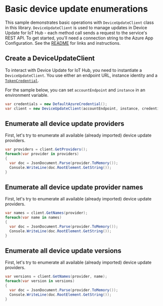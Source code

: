 # Basic device update enumerations

This sample demonstrates basic operations with `DeviceUpdateClient` class in this library. `DeviceUpdateClient` is used to manage updates in Device Update for IoT Hub - each method call sends a request to the service's REST API.  To get started, you'll need a connection string to the Azure App Configuration. See the [README](https://github.com/Azure/azure-sdk-for-net/tree/main/sdk/deviceupdate/README.md) for links and instructions.

 ## Create a DeviceUpdateClient
 
To interact with Device Update for IoT Hub, you need to instantiate a `DeviceUpdateClient`. You use either an endpoint URL, instance identity and a [`TokenCredential`](https://github.com/Azure/azure-sdk-for-net/blob/main/sdk/identity/Azure.Identity/README.md#credentials).
 
For the sample below, you can set `accountEndpoint` and `instance` in an environment variable.

```C# Snippet:AzDeviceUpdateSample1_CreateDeviceUpdateClient
var credentials = new DefaultAzureCredential();
var client = new DeviceUpdateClient(accountEndpoint, instance, credentials);
```

## Enumerate all device update providers

First, let's try to enumerate all available (already imported) device update providers.

```C# Snippet:AzDeviceUpdateSample1_EnumerateProviders
var providers = client.GetProviders();
foreach(var provider in providers)
{
  var doc = JsonDocument.Parse(provider.ToMemory());
  Console.WriteLine(doc.RootElement.GetString());
}
```

## Enumerate all device update provider names

First, let's try to enumerate all available (already imported) device update providers.

```C# Snippet:AzDeviceUpdateSample1_EnumerateNames
var names = client.GetNames(provider);
foreach(var name in names)
{
  var doc = JsonDocument.Parse(provider.ToMemory());
  Console.WriteLine(doc.RootElement.GetString());
}
```

## Enumerate all device update versions

First, let's try to enumerate all available (already imported) device update providers.

```C# Snippet:AzDeviceUpdateSample1_EnumerateVersions
var versions = client.GetNames(provider, name);
foreach(var version in versions)
{
  var doc = JsonDocument.Parse(provider.ToMemory());
  Console.WriteLine(doc.RootElement.GetString());
}
```
